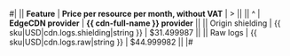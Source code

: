 #|
|| **Feature** | **Price per resource per month, without VAT** | > ||
|| ^ | **EdgeCDN provider** | **{{ cdn-full-name }} provider** ||
|| Origin shielding | {{ sku|USD|cdn.logs.shielding|string }} | $31.499987 ||
|| Raw logs | {{ sku|USD|cdn.logs.raw|string }} | $44.999982 ||
|#